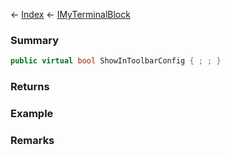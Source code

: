 ← [Index](Api-Index) ← [IMyTerminalBlock](Sandbox.ModAPI.Ingame.IMyTerminalBlock)

### Summary

```csharp
public virtual bool ShowInToolbarConfig { ; ; }
```

### Returns

### Example

### Remarks

